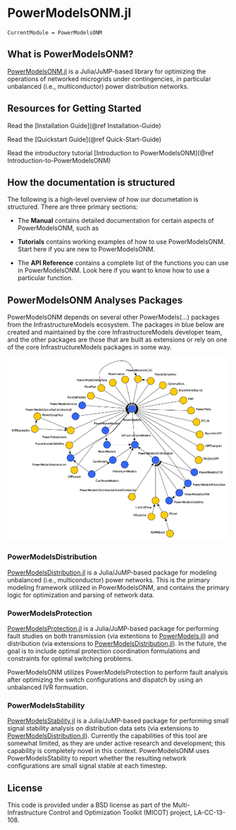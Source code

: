 # PowerModelsONM.jl

```@meta
CurrentModule = PowerModelsONM
```

## What is PowerModelsONM?

[PowerModelsONM.jl](https://github.com/lanl-ansi/PowerModelsONM.jl) is a Julia/JuMP-based library for optimizing the operations of networked microgrids under contingencies, in particular unbalanced (i.e., multiconductor) power distribution networks.

## Resources for Getting Started

Read the [Installation Guide](@ref Installation-Guide)

Read the [Quickstart Guide](@ref Quick-Start-Guide)

Read the introductory tutorial [Introduction to PowerModelsONM](@ref Introduction-to-PowerModelsONM)

## How the documentation is structured

The following is a high-level overview of how our documetation is structured. There are three primary sections:

- The **Manual** contains detailed documentation for certain aspects of PowerModelsONM, such as

- **Tutorials** contains working examples of how to use PowerModelsONM. Start here if you are new to PowerModelsONM.

- The **API Reference** contains a complete list of the functions you can use in PowerModelsONM. Look here if you want to know how to use a particular function.

## PowerModelsONM Analyses Packages

PowerModelsONM depends on several other PowerModels(...) packages from the InfrastructureModels ecosystem. The packages in blue below are created and maintained by the core InfrastructureModels developer team, and the other packages are those that are built as extensions or rely on one of the core InfrastructureModels packages in some way.

![InfrastructureModels Ecosystem](assets/infrastructuremodels_ecosystem.png)

### PowerModelsDistribution

[PowerModelsDistribution.jl](https://github.com/lanl-ansi/PowerModelsDistribution.jl) is a Julia/JuMP-based package for modeling unbalanced (i.e., multiconductor) power networks. This is the primary modeling framework utilized in PowerModelsONM, and contains the primary logic for optimization and parsing of network data.

### PowerModelsProtection

[PowerModelsProtection.jl](https://github.com/lanl-ansi/PowerModelsProtection.jl) is a Julia/JuMP-based package for performing fault studies on both transmission (via extentions to [PowerModels.jl](https://github.com/lanl-ansi/PowerModels.jl)) and distribution (via extensions to [PowerModelsDistribution.jl](https://github.com/lanl-ansi/PowerModelsDistribution.jl)). In the future, the goal is to include optimal protection coordination formulations and constraints for optimal switching problems.

PowerModelsONM utilizes PowerModelsProtection to perform fault analysis after optimizing the switch configurations and dispatch by using an unbalanced IVR formuation.

### PowerModelsStability

[PowerModelsStability.jl](https://github.com/lanl-ansi/PowerModelsStability.jl) is a Julia/JuMP-based package for performing small signal stability analysis on distribution data sets (via extensions to [PowerModelsDistribution.jl](https://github.com/lanl-ansi/PowerModelsDistribution.jl)). Currently the capabilities of this tool are somewhat limited, as they are under active research and development; this capability is completely novel in this context. PowerModelsONM uses PowerModelsStability to report whether the resulting network configurations are small signal stable at each timestep.

## License

This code is provided under a BSD license as part of the Multi-Infrastructure Control and Optimization Toolkit (MICOT) project, LA-CC-13-108.
